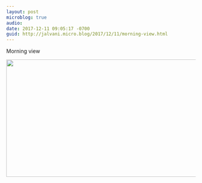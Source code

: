 ```yaml
---
layout: post
microblog: true
audio: 
date: 2017-12-11 09:05:17 -0700
guid: http://jalvani.micro.blog/2017/12/11/morning-view.html
---
```

Morning view

<img src="http://micro.jehanalvani.com/uploads/2018/293bb30f66.jpg" width="600" height="313" />

